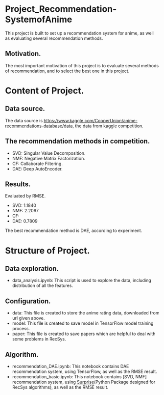 # Project_Recommendation-SystemofAnime
This project is built to set up a recommendation system for anime, as well as evaluating several recommendation methods.

## Motivation.
The most important motivation of this project is to evaluate several methods of recommendation, and to select the best one in this project.

# Content of Project.
## Data source.
The data source is https://www.kaggle.com/CooperUnion/anime-recommendations-database/data, the data from kaggle competition.

## The recommendation methods in competition.
- SVD: Singular Value Decomposition.
- NMF: Negative Matrix Factorization.
- CF: Collaborate Filtering.
- DAE: Deep AutoEncoder.

## Results. 
Evaluated by RMSE.
- SVD: 1.1840
- NMF: 2.2097
- CF:
- DAE: 0.7809

The best recommendation method is DAE, according to experiment.

# Structure of Project.
## Data exploration.
- data_analysis.ipynb: This script is used to explore the data, including distribution of all the features.

## Configuration.
- data: This file is created to store the anime rating data, downloaded from url given above.
- model: This file is created to save model in TensorFlow model training process.
- paper: This file is created to save papers which are helpful to deal with some problems in RecSys.

## Algorithm.
- recommendation_DAE.ipynb: This notebook contains DAE recommendation system, using TensorFlow, as well as the RMSE result.
- recommendation_basic.ipynb: This notebook contains [SVD, NMF] recommendation system, using [Surprise](http://surpriselib.com/)(Python Package designed for RecSys algorithms), as well as the RMSE result.



